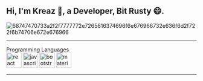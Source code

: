 ## <h2>Hi, I'm Kreaz 👋, a Developer, Bit Rusty 😄.</h2>

![68747470733a2f2f7777772e7265616374696f6e676966732e636f6d2f722f6b74706e672e676966](https://github.com/theKREAZ/theKREAZ/assets/127121809/2be9f765-678a-4ce7-a3ac-d2b898afc28e)
- - - -
Programming Languages <br/>
<img src="https://cdn.worldvectorlogo.com/logos/react-1.svg" alt="react" width="40" height="40"/>
<img src="[https://img.pngio.com/javascript-programming-language-flat-transparent-png-svg-vector-javascript-png-512_512.png](https://cdn.worldvectorlogo.com/logos/css-3.svg)" alt="javascript" width="40" height="40"/>
<img src="[https://avatars1.githubusercontent.com/u/2918581?s=200&v=4](https://cdn.worldvectorlogo.com/logos/logo-javascript.svg)" alt="bootstrap" width="40" height="40"/>
<img src="[https://colinstodd.com/images/posts/matcss-min.png](https://cdn.worldvectorlogo.com/logos/php-1.svg)" alt="materializeCSS" width="40" height="40"/> 
- - - -
